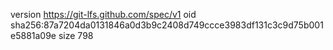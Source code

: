 version https://git-lfs.github.com/spec/v1
oid sha256:87a7204da0131846a0d3b9c2408d749ccce3983df131c3c9d75b001e5881a09e
size 798
